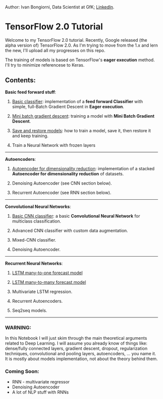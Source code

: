 Author: Ivan Bongiorni, Data Scientist at GfK; [LinkedIn](https://www.linkedin.com/in/ivan-bongiorni-b8a583164/).

# TensorFlow 2.0 Tutorial



Welcome to my TensorFlow 2.0 tutorial.
Recently, Google released (the alpha version of) TensorFlow 2.0. As I'm trying to move from the 1.x and lern the new, I'll upload all my progresses on this repo.

The training of models is based on TensorFlow's **eager execution** method. I'll try to minimize referencese to Keras.


## Contents:

**Basic feed forward stuff**:

1. [Basic classifier](https://github.com/IvanBongiorni/TensorFlow2.0_Tutorial/blob/master/TensorFlow2.0__00.01_basic_Classifier.ipynb):  implementation of a **feed forward Classifier** with simple, full-Batch Gradient Descent in **Eager execution**.

2. [Mini batch gradient descent](https://github.com/IvanBongiorni/TensorFlow2.0_Tutorial/blob/master/TensorFlow2.0__00.02_MiniBatch_Gradient_Descent.ipynb):  training a model with **Mini Batch Gradient Descent**.

3. [Save and restore models](https://github.com/IvanBongiorni/TensorFlow2.0_Tutorial/blob/master/TensorFlow2.0__00.03_Save_and_Restore_models.ipynb):  how to train a model, save it, then restore it and keep training.

0. Train a Neural Network with frozen layers

---

**Autoencoders**:

1. [Autoencoder for dimensionality reduction](https://github.com/IvanBongiorni/TensorFlow2.0_Tutorial/blob/master/TensorFlow2.0__02.01_Autoencoder_for_Dimensionality_Reduction.ipynb):  implementation of a stacked **Autoencoder for dimensionality reduction** of datasets.

2. Denoising Autoencoder (see CNN section below).

0. Recurrent Autoencoder (see RNN section below).

---

**Convolutional Neural Networks**:

1. [Basic CNN classifier](https://github.com/IvanBongiorni/TensorFlow2.0_Tutorial/blob/master/TensorFlow2.0__03.01_Convolutional_Neural_Network.ipynb): a basic **Convolutional Neural Network** for multiclass classification.

2. Advanced CNN classifier with custom data augmentation.

3. Mixed-CNN classifier.

4. Denoising Autoencoder.

---

**Recurrent Neural Networks**:

1. [LSTM many-to-one forecast model](https://github.com/IvanBongiorni/TensorFlow2.0_Tutorial/blob/master/TensorFlow2.0__04.01_RNN_many2one.ipynb)

2. [LSTM many-to-many forecast model](https://github.com/IvanBongiorni/TensorFlow2.0_Tutorial/blob/master/TensorFlow2.0__04.02_RNN_many2many.ipynb)

3. Multivariate LSTM regression.

0. Recurrent Autoencoders.

0. Seq2seq models.

---

### WARNING:
In this Notebook I will just skim through the main theoretical arguments related to Deep Learning. I will assume you already know of things like: dense/fully connected layers, gradient descent, dropout, regularization techniques, convolutional and pooling layers, autoencoders, ... you name it. It is mostly about models implementation, not about the theory behind them.



### Coming Soon:

- RNN - multivariate regressor
- Denoising Autoencoder
- A lot of NLP stuff with RNNs
